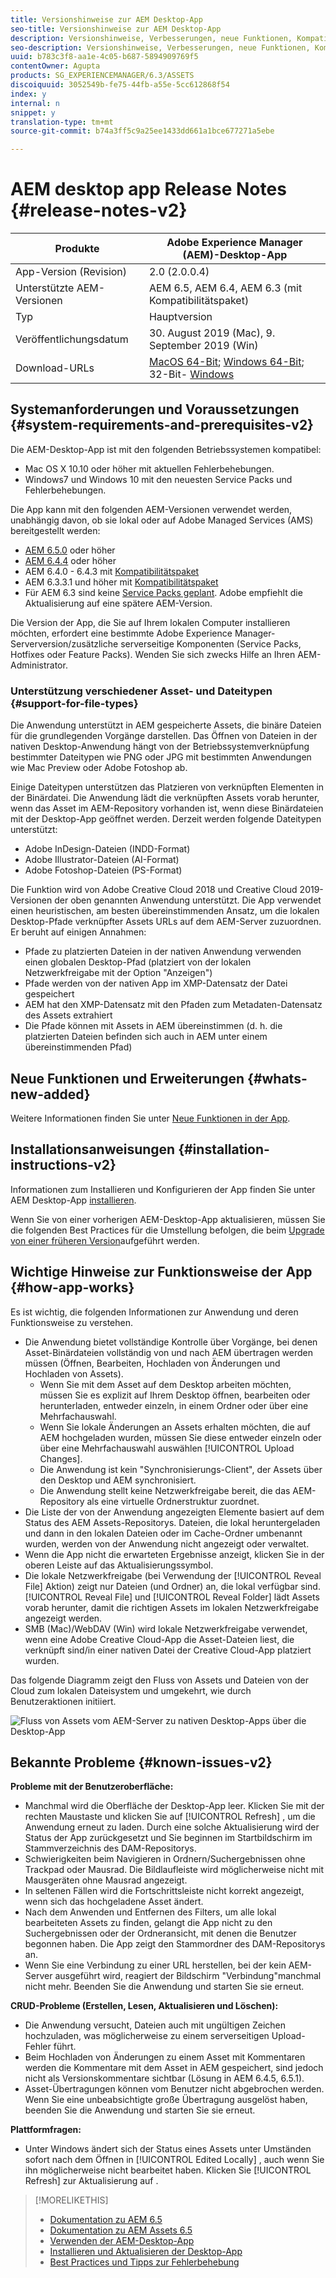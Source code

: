 ```yaml
---
title: Versionshinweise zur AEM Desktop-App
seo-title: Versionshinweise zur AEM Desktop-App
description: Versionshinweise, Verbesserungen, neue Funktionen, Kompatibilität und Downloadlinks für die AEM Desktop-App Version 1.x.
seo-description: Versionshinweise, Verbesserungen, neue Funktionen, Kompatibilität und Downloadlinks für die AEM Desktop-App Version 1.x.
uuid: b783c3f8-aa1e-4c05-b687-5894909769f5
contentOwner: Agupta
products: SG_EXPERIENCEMANAGER/6.3/ASSETS
discoiquuid: 3052549b-fe75-44fb-a55e-5cc612868f54
index: y
internal: n
snippet: y
translation-type: tm+mt
source-git-commit: b74a3ff5c9a25ee1433dd661a1bce677271a5ebe

---
```



# AEM desktop app Release Notes {#release-notes-v2}

| Produkte | Adobe Experience Manager (AEM)-Desktop-App |
|---------------|--------------------------------------------------------------------|
| App-Version (Revision) | 2.0 (2.0.0.4) |
| Unterstützte AEM-Versionen | AEM 6.5, AEM 6.4, AEM 6.3 (mit Kompatibilitätspaket) |
| Typ | Hauptversion |
| Veröffentlichungsdatum | 30. August 2019 (Mac), 9. September 2019 (Win) |
| Download-URLs | [MacOS 64-Bit](https://download.macromedia.com/aem-assets-companion-app/aem-desktop-osx-2.0.0.4.dmg); [Windows 64-Bit](https://download.macromedia.com/aem-assets-companion-app/aem-desktop-win64-2.0.0.4.exe); 32-Bit- [Windows](https://download.macromedia.com/aem-assets-companion-app/aem-desktop-win32-2.0.0.4.exe) |

## Systemanforderungen und Voraussetzungen {#system-requirements-and-prerequisites-v2}

Die AEM-Desktop-App ist mit den folgenden Betriebssystemen kompatibel:

* Mac OS X 10.10 oder höher mit aktuellen Fehlerbehebungen.
* Windows7 und Windows 10 mit den neuesten Service Packs und Fehlerbehebungen.

Die App kann mit den folgenden AEM-Versionen verwendet werden, unabhängig davon, ob sie lokal oder auf Adobe Managed Services (AMS) bereitgestellt werden:

* [AEM 6.5.0](https://helpx.adobe.com/experience-manager/6-5/release-notes.html) oder höher
* [AEM 6.4.4](https://helpx.adobe.com/experience-manager/6-4/release-notes/sp-release-notes.html) oder höher
* AEM 6.4.0 - 6.4.3 mit [Kompatibilitätspaket](https://www.adobeaemcloud.com/content/marketplace/marketplaceProxy.html?packagePath=/content/companies/public/adobe/packages/cq640/featurepack/adobe-asset-link-support)
* AEM 6.3.3.1 und höher mit [Kompatibilitätspaket](https://www.adobeaemcloud.com/content/marketplace/marketplaceProxy.html?packagePath=/content/companies/public/adobe/packages/cq640/featurepack/adobe-asset-link-support)
* Für AEM 6.3 sind keine [Service Packs geplant](https://helpx.adobe.com/experience-manager/maintenance-releases-roadmap.html). Adobe empfiehlt die Aktualisierung auf eine spätere AEM-Version.

Die Version der App, die Sie auf Ihrem lokalen Computer installieren möchten, erfordert eine bestimmte Adobe Experience Manager-Serverversion/zusätzliche serverseitige Komponenten (Service Packs, Hotfixes oder Feature Packs). Wenden Sie sich zwecks Hilfe an Ihren AEM-Administrator.

### Unterstützung verschiedener Asset- und Dateitypen {#support-for-file-types}

Die Anwendung unterstützt in AEM gespeicherte Assets, die binäre Dateien für die grundlegenden Vorgänge darstellen. Das Öffnen von Dateien in der nativen Desktop-Anwendung hängt von der Betriebssystemverknüpfung bestimmter Dateitypen wie PNG oder JPG mit bestimmten Anwendungen wie Mac Preview oder Adobe Fotoshop ab.

Einige Dateitypen unterstützen das Platzieren von verknüpften Elementen in der Binärdatei. Die Anwendung lädt die verknüpften Assets vorab herunter, wenn das Asset im AEM-Repository vorhanden ist, wenn diese Binärdateien mit der Desktop-App geöffnet werden. Derzeit werden folgende Dateitypen unterstützt:

* Adobe InDesign-Dateien (INDD-Format)
* Adobe Illustrator-Dateien (AI-Format)
* Adobe Fotoshop-Dateien (PS-Format)

Die Funktion wird von Adobe Creative Cloud 2018 und Creative Cloud 2019-Versionen der oben genannten Anwendung unterstützt. Die App verwendet einen heuristischen, am besten übereinstimmenden Ansatz, um die lokalen Desktop-Pfade verknüpfter Assets URLs auf dem AEM-Server zuzuordnen. Er beruht auf einigen Annahmen:

* Pfade zu platzierten Dateien in der nativen Anwendung verwenden einen globalen Desktop-Pfad (platziert von der lokalen Netzwerkfreigabe mit der Option "Anzeigen")
* Pfade werden von der nativen App im XMP-Datensatz der Datei gespeichert
* AEM hat den XMP-Datensatz mit den Pfaden zum Metadaten-Datensatz des Assets extrahiert
* Die Pfade können mit Assets in AEM übereinstimmen (d. h. die platzierten Dateien befinden sich auch in AEM unter einem übereinstimmenden Pfad)

## Neue Funktionen und Erweiterungen {#whats-new-added}

Weitere Informationen finden Sie unter [Neue Funktionen in der App](introduction.md#whats-new-v2).

## Installationsanweisungen {#installation-instructions-v2}

Informationen zum Installieren und Konfigurieren der App finden Sie unter AEM Desktop-App [installieren](install-upgrade.md).

Wenn Sie von einer vorherigen AEM-Desktop-App aktualisieren, müssen Sie die folgenden Best Practices für die Umstellung befolgen, die beim [Upgrade von einer früheren Version](install-upgrade.md#upgrade-from-previous-version)aufgeführt werden.

## Wichtige Hinweise zur Funktionsweise der App {#how-app-works}

Es ist wichtig, die folgenden Informationen zur Anwendung und deren Funktionsweise zu verstehen.

* Die Anwendung bietet vollständige Kontrolle über Vorgänge, bei denen Asset-Binärdateien vollständig von und nach AEM übertragen werden müssen (Öffnen, Bearbeiten, Hochladen von Änderungen und Hochladen von Assets).
   * Wenn Sie mit dem Asset auf dem Desktop arbeiten möchten, müssen Sie es explizit auf Ihrem Desktop öffnen, bearbeiten oder herunterladen, entweder einzeln, in einem Ordner oder über eine Mehrfachauswahl.
   * Wenn Sie lokale Änderungen an Assets erhalten möchten, die auf AEM hochgeladen wurden, müssen Sie diese entweder einzeln oder über eine Mehrfachauswahl auswählen [!UICONTROL Upload Changes].
   * Die Anwendung ist kein "Synchronisierungs-Client", der Assets über den Desktop und AEM synchronisiert.
   * Die Anwendung stellt keine Netzwerkfreigabe bereit, die das AEM-Repository als eine virtuelle Ordnerstruktur zuordnet.
* Die Liste der von der Anwendung angezeigten Elemente basiert auf dem Status des AEM Assets-Repositorys. Dateien, die lokal heruntergeladen und dann in den lokalen Dateien oder im Cache-Ordner umbenannt wurden, werden von der Anwendung nicht angezeigt oder verwaltet.
* Wenn die App nicht die erwarteten Ergebnisse anzeigt, klicken Sie in der oberen Leiste auf das Aktualisierungssymbol.
* Die lokale Netzwerkfreigabe (bei Verwendung der [!UICONTROL Reveal File] Aktion) zeigt nur Dateien (und Ordner) an, die lokal verfügbar sind. [!UICONTROL Reveal File] und [!UICONTROL Reveal Folder] lädt Assets vorab herunter, damit die richtigen Assets im lokalen Netzwerkfreigabe angezeigt werden.
* SMB (Mac)/WebDAV (Win) wird lokale Netzwerkfreigabe verwendet, wenn eine Adobe Creative Cloud-App die Asset-Dateien liest, die verknüpft sind/in einer nativen Datei der Creative Cloud-App platziert wurden.

Das folgende Diagramm zeigt den Fluss von Assets und Dateien von der Cloud zum lokalen Dateisystem und umgekehrt, wie durch Benutzeraktionen initiiert.

![Fluss von Assets vom AEM-Server zu nativen Desktop-Apps über die Desktop-App](assets/do-not-localize/da20_flow_diagram.png)

## Bekannte Probleme {#known-issues-v2}

**Probleme mit der Benutzeroberfläche:**
* Manchmal wird die Oberfläche der Desktop-App leer. Klicken Sie mit der rechten Maustaste und klicken Sie auf [!UICONTROL Refresh] , um die Anwendung erneut zu laden. Durch eine solche Aktualisierung wird der Status der App zurückgesetzt und Sie beginnen im Startbildschirm im Stammverzeichnis des DAM-Repositorys. <!-- CQ-4270267 -->
* Schwierigkeiten beim Navigieren in Ordnern/Suchergebnissen ohne Trackpad oder Mausrad. Die Bildlaufleiste wird möglicherweise nicht mit Mausgeräten ohne Mausrad angezeigt. <!-- CQ-4269947 -->
* In seltenen Fällen wird die Fortschrittsleiste nicht korrekt angezeigt, wenn sich das hochgeladene Asset ändert.
* Nach dem Anwenden und Entfernen des Filters, um alle lokal bearbeiteten Assets zu finden, gelangt die App nicht zu den Suchergebnissen oder der Ordneransicht, mit denen die Benutzer begonnen haben. Die App zeigt den Stammordner des DAM-Repositorys an.
* Wenn Sie eine Verbindung zu einer URL herstellen, bei der kein AEM-Server ausgeführt wird, reagiert der Bildschirm "Verbindung"manchmal nicht mehr. Beenden Sie die Anwendung und starten Sie sie erneut.

**CRUD-Probleme (Erstellen, Lesen, Aktualisieren und Löschen):**
* Die Anwendung versucht, Dateien auch mit ungültigen Zeichen hochzuladen, was möglicherweise zu einem serverseitigen Upload-Fehler führt. <!-- CQ-4273652 -->
* Beim Hochladen von Änderungen zu einem Asset mit Kommentaren werden die Kommentare mit dem Asset in AEM gespeichert, sind jedoch nicht als Versionskommentare sichtbar (Lösung in AEM 6.4.5, 6.5.1). <!-- CQ-4268990 -->
* Asset-Übertragungen können vom Benutzer nicht abgebrochen werden. Wenn Sie eine unbeabsichtigte große Übertragung ausgelöst haben, beenden Sie die Anwendung und starten Sie sie erneut. <!-- CQ-4278940 -->

**Plattformfragen:**
* Unter Windows ändert sich der Status eines Assets unter Umständen sofort nach dem Öffnen in [!UICONTROL Edited Locally] , auch wenn Sie ihn möglicherweise nicht bearbeitet haben. Klicken Sie [!UICONTROL Refresh] zur Aktualisierung auf .

>[!MORELIKETHIS]
>
>* [Dokumentation zu AEM 6.5](https://helpx.adobe.com/support/experience-manager/6-5.html)
>* [Dokumentation zu AEM Assets 6.5](https://docs.adobe.com/content/help/en/experience-manager-64/assets/home.html)
>* [Verwenden der AEM-Desktop-App](using.md)
>* [Installieren und Aktualisieren der Desktop-App](install-upgrade.md)
>* [Best Practices und Tipps zur Fehlerbehebung](troubleshoot.md)

